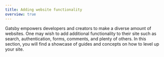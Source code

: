 ```yaml
---
title: Adding website functionality
overview: true
---
```


Gatsby empowers developers and creators to make a diverse amount of websites. One may wish to add additional functionality to their site such as search, authentication, forms, comments, and plenty of others. In this section, you will find a showcase of guides and concepts on how to level up your site.

<GuideList slug={props.slug} />